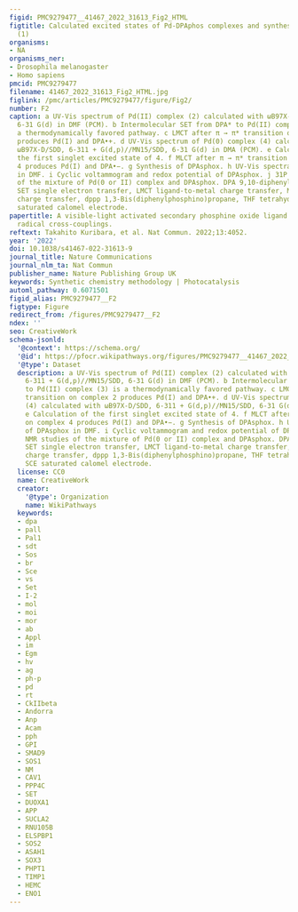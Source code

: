 ```yaml
---
figid: PMC9279477__41467_2022_31613_Fig2_HTML
figtitle: Calculated excited states of Pd-DPAphos complexes and synthesis of DPAsphox
  (1)
organisms:
- NA
organisms_ner:
- Drosophila melanogaster
- Homo sapiens
pmcid: PMC9279477
filename: 41467_2022_31613_Fig2_HTML.jpg
figlink: /pmc/articles/PMC9279477/figure/Fig2/
number: F2
caption: a UV-Vis spectrum of Pd(II) complex (2) calculated with ωB97X-D/SDD, 6-311 + G(d,p)//MN15/SDD,
  6-31 G(d) in DMF (PCM). b Intermolecular SET from DPA* to Pd(II) complex (3) is
  a thermodynamically favored pathway. c LMCT after π → π* transition on complex 2
  produces Pd(I) and DPA•+. d UV-Vis spectrum of Pd(0) complex (4) calculated with
  ωB97X-D/SDD, 6-311 + G(d,p)//MN15/SDD, 6-31 G(d) in DMA (PCM). e Calculation of
  the first singlet excited state of 4. f MLCT after π → π* transition on complex
  4 produces Pd(I) and DPA•−. g Synthesis of DPAsphox. h UV-Vis spectra of DPAsphox
  in DMF. i Cyclic voltammogram and redox potential of DPAsphox. j 31P NMR studies
  of the mixture of Pd(0 or II) complex and DPAsphox. DPA 9,10-diphenylanthracene,
  SET single electron transfer, LMCT ligand-to-metal charge transfer, MLCT metal-to-ligand
  charge transfer, dppp 1,3-Bis(diphenylphosphino)propane, THF tetrahydrofuran, SCE
  saturated calomel electrode.
papertitle: A visible-light activated secondary phosphine oxide ligand enabling Pd-catalyzed
  radical cross-couplings.
reftext: Takahito Kuribara, et al. Nat Commun. 2022;13:4052.
year: '2022'
doi: 10.1038/s41467-022-31613-9
journal_title: Nature Communications
journal_nlm_ta: Nat Commun
publisher_name: Nature Publishing Group UK
keywords: Synthetic chemistry methodology | Photocatalysis
automl_pathway: 0.6071501
figid_alias: PMC9279477__F2
figtype: Figure
redirect_from: /figures/PMC9279477__F2
ndex: ''
seo: CreativeWork
schema-jsonld:
  '@context': https://schema.org/
  '@id': https://pfocr.wikipathways.org/figures/PMC9279477__41467_2022_31613_Fig2_HTML.html
  '@type': Dataset
  description: a UV-Vis spectrum of Pd(II) complex (2) calculated with ωB97X-D/SDD,
    6-311 + G(d,p)//MN15/SDD, 6-31 G(d) in DMF (PCM). b Intermolecular SET from DPA*
    to Pd(II) complex (3) is a thermodynamically favored pathway. c LMCT after π → π*
    transition on complex 2 produces Pd(I) and DPA•+. d UV-Vis spectrum of Pd(0) complex
    (4) calculated with ωB97X-D/SDD, 6-311 + G(d,p)//MN15/SDD, 6-31 G(d) in DMA (PCM).
    e Calculation of the first singlet excited state of 4. f MLCT after π → π* transition
    on complex 4 produces Pd(I) and DPA•−. g Synthesis of DPAsphox. h UV-Vis spectra
    of DPAsphox in DMF. i Cyclic voltammogram and redox potential of DPAsphox. j 31P
    NMR studies of the mixture of Pd(0 or II) complex and DPAsphox. DPA 9,10-diphenylanthracene,
    SET single electron transfer, LMCT ligand-to-metal charge transfer, MLCT metal-to-ligand
    charge transfer, dppp 1,3-Bis(diphenylphosphino)propane, THF tetrahydrofuran,
    SCE saturated calomel electrode.
  license: CC0
  name: CreativeWork
  creator:
    '@type': Organization
    name: WikiPathways
  keywords:
  - dpa
  - pall
  - Pal1
  - sdt
  - Sos
  - br
  - Sce
  - vs
  - Set
  - I-2
  - mol
  - moi
  - mor
  - ab
  - Appl
  - im
  - Egm
  - hv
  - ag
  - ph-p
  - pd
  - rt
  - CkIIbeta
  - Andorra
  - Anp
  - Acam
  - pph
  - GPI
  - SMAD9
  - SOS1
  - NM
  - CAV1
  - PPP4C
  - SET
  - DUOXA1
  - APP
  - SUCLA2
  - RNU105B
  - ELSPBP1
  - SOS2
  - ASAH1
  - SOX3
  - PHPT1
  - TIMP1
  - HEMC
  - ENO1
---
```

